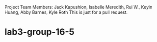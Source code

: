 Project Team Members: Jack Kapushion, Isabelle Meredith, Rui W., Keyin Huang, Abby Barnes, Kyle Roth
This is just for a pull request.
# lab3-group-16-5